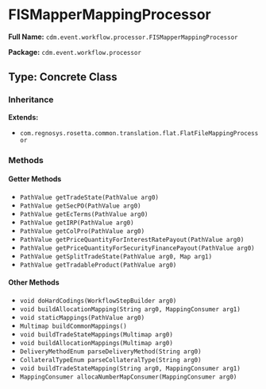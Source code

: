# FISMapperMappingProcessor

**Full Name:** `cdm.event.workflow.processor.FISMapperMappingProcessor`

**Package:** `cdm.event.workflow.processor`

## Type: Concrete Class

### Inheritance

**Extends:**
- `com.regnosys.rosetta.common.translation.flat.FlatFileMappingProcessor`

### Methods

#### Getter Methods

- `PathValue getTradeState(PathValue arg0)`
- `PathValue getSecPO(PathValue arg0)`
- `PathValue getEcTerms(PathValue arg0)`
- `PathValue getIRP(PathValue arg0)`
- `PathValue getColPro(PathValue arg0)`
- `PathValue getPriceQuantityForInterestRatePayout(PathValue arg0)`
- `PathValue getPriceQuantityForSecurityFinancePayout(PathValue arg0)`
- `PathValue getSplitTradeState(PathValue arg0, Map arg1)`
- `PathValue getTradableProduct(PathValue arg0)`

#### Other Methods

- `void doHardCodings(WorkflowStepBuilder arg0)`
- `void buildAllocationMapping(String arg0, MappingConsumer arg1)`
- `void staticMappings(PathValue arg0)`
- `Multimap buildCommonMappings()`
- `void buildTradeStateMappings(Multimap arg0)`
- `void buildAllocationMappings(Multimap arg0)`
- `DeliveryMethodEnum parseDeliveryMethod(String arg0)`
- `CollateralTypeEnum parseCollateralType(String arg0)`
- `void buildTradeStateMapping(String arg0, MappingConsumer arg1)`
- `MappingConsumer allocaNumberMapConsumer(MappingConsumer arg0)`

